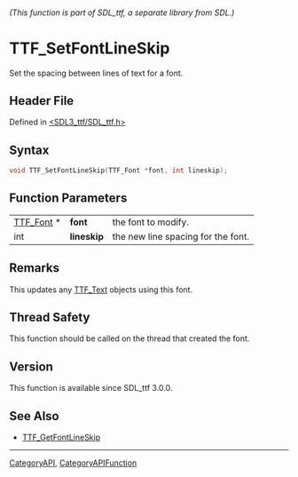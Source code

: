 ###### (This function is part of SDL_ttf, a separate library from SDL.)
# TTF_SetFontLineSkip

Set the spacing between lines of text for a font.

## Header File

Defined in [<SDL3_ttf/SDL_ttf.h>](https://github.com/libsdl-org/SDL_ttf/blob/main/include/SDL3_ttf/SDL_ttf.h)

## Syntax

```c
void TTF_SetFontLineSkip(TTF_Font *font, int lineskip);
```

## Function Parameters

|                        |              |                                    |
| ---------------------- | ------------ | ---------------------------------- |
| [TTF_Font](TTF_Font) * | **font**     | the font to modify.                |
| int                    | **lineskip** | the new line spacing for the font. |

## Remarks

This updates any [TTF_Text](TTF_Text) objects using this font.

## Thread Safety

This function should be called on the thread that created the font.

## Version

This function is available since SDL_ttf 3.0.0.

## See Also

- [TTF_GetFontLineSkip](TTF_GetFontLineSkip)

----
[CategoryAPI](CategoryAPI), [CategoryAPIFunction](CategoryAPIFunction)

